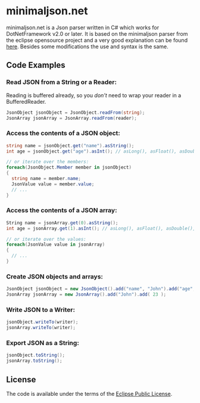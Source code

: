 minimaljson.net
===============

minimaljson.net is a Json parser written in C# which works for DotNetFramework v2.0 or later. It is based on the minimaljson parser from the eclipse opensource project and a very good explanation can be found [here](http://eclipsesource.com/blogs/2013/04/18/minimal-json-parser-for-java/). Besides some modifications the use and syntax is the same.

Code Examples
-------------

### Read JSON from a String or a Reader:

Reading is buffered already, so you *don't* need to wrap your reader in a BufferedReader.

```csharp
JsonObject jsonObject = JsonObject.readFrom(string);
JsonArray jsonArray = JsonArray.readFrom(reader);
```

### Access the contents of a JSON object:

```csharp
string name = jsonObject.get("name").asString();
int age = jsonObject.get("age").asInt(); // asLong(), asFloat(), asDouble(), ...

// or iterate over the members:
foreach(JsonObject.Member member in jsonObject)
{
  string name = member.name;
  JsonValue value = member.value;
  // ...
}
```

### Access the contents of a JSON array:

```csharp
String name = jsonArray.get(0).asString();
int age = jsonArray.get(1).asInt(); // asLong(), asFloat(), asDouble(), ...

// or iterate over the values:
foreach(JsonValue value in jsonArray)
{
  // ...
}
```

### Create JSON objects and arrays:

```csharp
JsonObject jsonObject = new JsonObject().add("name", "John").add("age", 23);
JsonArray jsonArray = new JsonArray().add("John").add( 23 );
```

### Write JSON to a Writer:

```csharp
jsonObject.writeTo(writer);
jsonArray.writeTo(writer);
```

### Export JSON as a String:

```csharp
jsonObject.toString();
jsonArray.toString();
```

License
-------

The code is available under the terms of the [Eclipse Public License](http://www.eclipse.org/legal/epl-v10.html).
